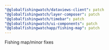 ```yaml
---
"@globalfishingwatch/dataviews-client": patch
"@globalfishingwatch/layer-composer": patch
"@globalfishingwatch/timebar": patch
"@globalfishingwatch/ui-components": patch
"@globalfishingwatchapp/fishing-map": patch
---
```


Fishing map/minor fixes
